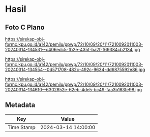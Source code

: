 # Hasil

## Foto C Plano

https://sirekap-obj-formc.kpu.go.id/a142/pemilu/ppwp/72/10/09/20/11/7210092011003-20240314-134531--c406edc5-fb2e-435f-ba2f-f69384cb2134.jpg

https://sirekap-obj-formc.kpu.go.id/a142/pemilu/ppwp/72/10/09/20/11/7210092011003-20240314-134554--0d571708-482c-492c-9634-dd6875592e86.jpg

https://sirekap-obj-formc.kpu.go.id/a142/pemilu/ppwp/72/10/09/20/11/7210092011003-20240314-134610--6302852e-62eb-4de5-bc49-faa3b163fe98.jpg


## Metadata

| Key        | Value               |
| ---------- | ------------------- |
| Time Stamp | 2024-03-14 14:00:00 |



